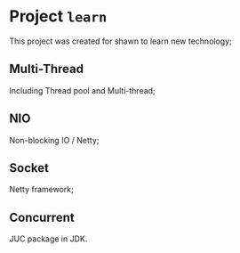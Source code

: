 # Project `learn`
This project was created for shawn to learn new technology;
## Multi-Thread
Including Thread pool and Multi-thread;
## NIO
Non-blocking IO / Netty;
## Socket
Netty framework;
##  Concurrent 
JUC package in JDK.

